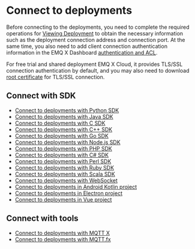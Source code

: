 # Connect to deployments

Before connecting to the deployments, you need to complete the required operations for [Viewing Deployment](../deployments/view_deployment.md) to obtain the necessary information such as the deployment connection address and connection port. At the same time, you also need to add client connection authentication information in the EMQ X Dashboard [authentication and ACL](../deployments/dashboard/users_and_acl.md).

For free trial and shared deployment EMQ X Cloud, it provides TLS/SSL connection authentication by default, and you may also need to download [root certificate](https://static.emqx.net/data/cn.emqx.cloud-ca.crt) for TLS/SSL connection.

## Connect with SDK

* [Connect to deployments with Python SDK](python_sdk.md)
* [Connect to deployments with Java SDK](java_sdk.md)
* [Connect to deployments with C SDK](c_sdk.md)
* [Connect to deployments with C++ SDK](cpp_sdk.md)
* [Connect to deployments with Go SDK](golang_sdk.md)
* [Connect to deployments with Node.js SDK](nodejs_sdk.md)
* [Connect to deployments with PHP SDK](php_sdk.md)
* [Connect to deployments with C# SDK](c_sharp_sdk.md)
* [Connect to deployments with Perl SDK](perl_sdk.md)
* [Connect to deployments with Ruby SDK](ruby_sdk.md)
* [Connect to deployments with Scala SDK](scala_sdk.md)
* [Connect to deployments with WebSocket](https://www.emqx.io/cn/blog/connect-to-mqtt-broker-with-websocket)
* [Connect to deployments in Android Kotlin project](https://www.emqx.io/cn/blog/android-connects-mqtt-using-kotlin)
* [Connect to deployments in Electron project](https://www.emqx.io/cn/blog/how-to-use-mqtt-in-electron)
* [Connect to deployments in Vue project](https://www.emqx.io/cn/blog/how-to-use-mqtt-in-vue)

## Connect with tools

* [Connect to deployments with MQTT X](mqttx.md)
* [Connect to deployments with MQTT.fx](mqttfx.md)

